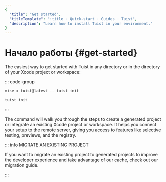 ```yaml
---
{
  "title": "Get started",
  "titleTemplate": ":title · Quick-start · Guides · Tuist",
  "description": "Learn how to install Tuist in your environment."
}
---
```

# Начало работы {#get-started}

The easiest way to get started with Tuist in any directory or in the directory
of your Xcode project or workspace:

::: code-group

```bash [Mise]
mise x tuist@latest -- tuist init
```

```bash [Global Tuist (Homebrew)]
tuist init
```
<!-- -->
:::

The command will walk you through the steps to
<LocalizedLink href="/guides/features/projects">create a generated
project</LocalizedLink> or integrate an existing Xcode project or workspace. It
helps you connect your setup to the remote server, giving you access to features
like <LocalizedLink href="/guides/features/selective-testing">selective
testing</LocalizedLink>,
<LocalizedLink href="/guides/features/previews">previews</LocalizedLink>, and
the <LocalizedLink href="/guides/features/registry">registry</LocalizedLink>.

::: info MIGRATE AN EXISTING PROJECT
<!-- -->
If you want to migrate an existing project to generated projects to improve the
developer experience and take advantage of our
<LocalizedLink href="/guides/features/cache">cache</LocalizedLink>, check out
our
<LocalizedLink href="/guides/features/projects/adoption/migrate/xcode-project">migration
guide</LocalizedLink>.
<!-- -->
:::
